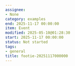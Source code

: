 ```yaml
---
assignee:
- None
category: examples
end: 2025-11-17 00:00:00
item: Event
modified: 2025-05-10@01:28:30
start: 2025-11-17 00:00:00
status: Not started
tags:
- general
title: footie-20251117000000
---
```


